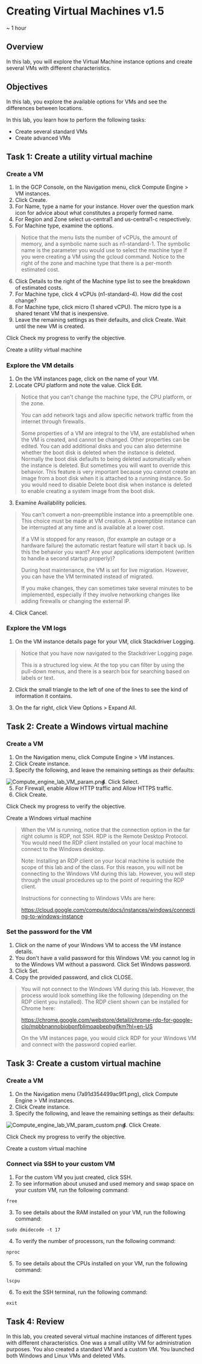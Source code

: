# Creating Virtual Machines v1.5

~ 1 hour

## Overview

In this lab, you will explore the Virtual Machine instance options and create several VMs with different characteristics.

## Objectives

In this lab, you explore the available options for VMs and see the differences between locations.

In this lab, you learn how to perform the following tasks:

* Create several standard VMs
* Create advanced VMs


## Task 1: Create a utility virtual machine

### Create a VM

1. In the GCP Console, on the Navigation menu, click Compute Engine > VM instances.
2. Click Create.
3. For Name, type a name for your instance. Hover over the question mark icon for advice about what constitutes a properly formed name.
4. For Region and Zone select us-central1 and us-central1-c respectively.
5. For Machine type, examine the options.

> Notice that the menu lists the number of vCPUs, the amount of memory, and a symbolic name such as n1-standard-1. The symbolic name is the parameter you would use to select the machine type if you were creating a VM using the gcloud command. Notice to the right of the zone and machine type that there is a per-month estimated cost.

6. Click Details to the right of the Machine type list to see the breakdown of estimated costs.
7. For Machine type, click 4 vCPUs (n1-standard-4). How did the cost change?
8. For Machine type, click micro (1 shared vCPU). The micro type is a shared tenant VM that is inexpensive.
9. Leave the remaining settings as their defaults, and click Create. Wait until the new VM is created.

Click Check my progress to verify the objective.

Create a utility virtual machine

### Explore the VM details

1. On the VM instances page, click on the name of your VM.
2. Locate CPU platform and note the value. Click Edit.

> Notice that you can't change the machine type, the CPU platform, or the zone.
> 
> You can add network tags and allow specific network traffic from the internet through firewalls.
> 
> Some properties of a VM are integral to the VM, are established when the VM is created, and cannot be changed. Other properties can be edited. You can add additional disks and you can also determine whether the boot disk is deleted when the instance is deleted. Normally the boot disk defaults to being deleted automatically when the instance is deleted. But sometimes you will want to override this behavior. This feature is very important because you cannot create an image from a boot disk when it is attached to a running instance. So you would need to disable Delete boot disk when instance is deleted to enable creating a system image from the boot disk.

3. Examine Availability policies.

> You can't convert a non-preemptible instance into a preemptible one. This choice must be made at VM creation. A preemptible instance can be interrupted at any time and is available at a lower cost.
> 
> If a VM is stopped for any reason, (for example an outage or a hardware failure) the automatic restart feature will start it back up. Is this the behavior you want? Are your applications idempotent (written to handle a second startup properly)?
> 
> During host maintenance, the VM is set for live migration. However, you can have the VM terminated instead of migrated.
> 
> If you make changes, they can sometimes take several minutes to be implemented, especially if they involve networking changes like adding firewalls or changing the external IP.

4. Click Cancel.

### Explore the VM logs

1. On the VM instance details page for your VM, click Stackdriver Logging.

> Notice that you have now navigated to the Stackdriver Logging page.
> 
> This is a structured log view. At the top you can filter by using the pull-down menus, and there is a search box for searching based on labels or text.

2. Click the small triangle to the left of one of the lines to see the kind of information it contains.

3. On the far right, click View Options > Expand All.

## Task 2: Create a Windows virtual machine

### Create a VM

1. On the Navigation menu, click Compute Engine > VM instances.
2. Click Create instance.
3. Specify the following, and leave the remaining settings as their defaults:

<img src="../images/Compute_engine_lab_VM_param.png"
        alt="Compute_engine_lab_VM_param.png"
        style="float: left; margin-right: 10px;" />

4. Click Select.
5. For Firewall, enable Allow HTTP traffic and Allow HTTPS traffic.
6. Click Create.

Click Check my progress to verify the objective.

Create a Windows virtual machine

> When the VM is running, notice that the connection option in the far right column is RDP, not SSH. RDP is the Remote Desktop Protocol. You would need the RDP client installed on your local machine to connect to the Windows desktop.
> 
> Note: Installing an RDP client on your local machine is outside the scope of this lab and of the class. For this reason, you will not be connecting to the Windows VM during this lab. However, you will step through the usual procedures up to the point of requiring the RDP client.
> 
> Instructions for connecting to Windows VMs are here:
> 
> https://cloud.google.com/compute/docs/instances/windows/connecting-to-windows-instance

### Set the password for the VM

1. Click on the name of your Windows VM to access the VM instance details.
2. You don't have a valid password for this Windows VM: you cannot log in to the Windows VM without a password. Click Set Windows password.
3. Click Set.
4. Copy the provided password, and click CLOSE.

> You will not connect to the Windows VM during this lab. However, the process would look something like the following (depending on the RDP client you installed). The RDP client shown can be installed for Chrome here:
> 
> https://chrome.google.com/webstore/detail/chrome-rdp-for-google-clo/mpbbnannobiobpnfblimoapbephgifkm?hl=en-US
> 
> On the VM instances page, you would click RDP for your Windows VM and connect with the password copied earlier.

## Task 3: Create a custom virtual machine

### Create a VM

1. On the Navigation menu (7a91d354499ac9f1.png), click Compute Engine > VM instances.
2. Click Create instance.
3. Specify the following, and leave the remaining settings as their defaults:

<img src="../images/Compute_engine_lab_VM_param_custom.png"
        alt="Compute_engine_lab_VM_param_custom.png"
        style="float: left; margin-right: 10px;" />

4. Click Create.

Click Check my progress to verify the objective.

Create a custom virtual machine

### Connect via SSH to your custom VM

1. For the custom VM you just created, click SSH.
2. To see information about unused and used memory and swap space on your custom VM, run the following command:

`free`

3. To see details about the RAM installed on your VM, run the following command:

`sudo dmidecode -t 17`

4. To verify the number of processors, run the following command:

`nproc`

5. To see details about the CPUs installed on your VM, run the following command:

`lscpu`

6. To exit the SSH terminal, run the following command:

`exit`


## Task 4: Review

In this lab, you created several virtual machine instances of different types with different characteristics. One was a small utility VM for administration purposes. You also created a standard VM and a custom VM. You launched both Windows and Linux VMs and deleted VMs.

